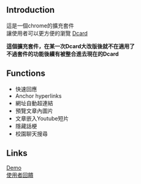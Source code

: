 
## Introduction
這是一個chrome的擴充套件  
讓使用者可以更方便的瀏覽 [Dcard](https://www.dcard.tw/)

**這個擴充套件，在某一次Dcard大改版後就不在適用了**  
**不過套件的功能後續有被整合進去現在的Dcard**

## Functions
* 快速回應
* Anchor hyperlinks
* 網址自動超連結
* 預覽文章內圖片
* 文章嵌入Youtube短片
* 隱藏話梗
* 校園聊天搜尋


## Links
[Demo](http://www.youtube.com/watch?v=rLZz38NntX0)  
[使用者回饋](https://www.dcard.tw/f/talks/p/11924)



